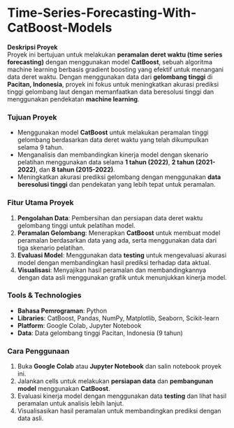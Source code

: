 # Time-Series-Forecasting-With-CatBoost-Models

**Deskripsi Proyek**  
Proyek ini bertujuan untuk melakukan **peramalan deret waktu (time series forecasting)** dengan menggunakan model **CatBoost**, sebuah algoritma machine learning berbasis gradient boosting yang efektif untuk menangani data deret waktu. Dengan menggunakan data dari **gelombang tinggi** di **Pacitan, Indonesia**, proyek ini fokus untuk meningkatkan akurasi prediksi tinggi gelombang laut dengan memanfaatkan data beresolusi tinggi dan menggunakan pendekatan **machine learning**.


### **Tujuan Proyek**
- Menggunakan model **CatBoost** untuk melakukan peramalan tinggi gelombang berdasarkan data deret waktu yang telah dikumpulkan selama 9 tahun.
- Menganalisis dan membandingkan kinerja model dengan skenario pelatihan menggunakan data selama **1 tahun (2022)**, **2 tahun (2021-2022)**, dan **8 tahun (2015-2022)**.
- Meningkatkan akurasi prediksi gelombang dengan menggunakan **data beresolusi tinggi** dan pendekatan yang lebih tepat untuk peramalan.


### **Fitur Utama Proyek**
1. **Pengolahan Data**: Pembersihan dan persiapan data deret waktu gelombang tinggi untuk pelatihan model.
2. **Peramalan Gelombang**: Menerapkan **CatBoost** untuk membuat model peramalan berdasarkan data yang ada, serta menggunakan data dari tiga skenario pelatihan.
3. **Evaluasi Model**: Menggunakan data **testing** untuk mengevaluasi akurasi model dengan membandingkan hasil prediksi terhadap data aktual.
4. **Visualisasi**: Menyajikan hasil peramalan dan membandingkannya dengan data asli menggunakan grafik untuk menunjukkan kinerja model.


### **Tools & Technologies**
- **Bahasa Pemrograman**: Python
- **Libraries**: CatBoost, Pandas, NumPy, Matplotlib, Seaborn, Scikit-learn
- **Platform**: Google Colab, Jupyter Notebook
- **Data**: Data gelombang tinggi Pacitan, Indonesia (9 tahun)


### **Cara Penggunaan**
1. Buka **Google Colab** atau **Jupyter Notebook** dan salin notebook proyek ini.
2. Jalankan cells untuk melakukan **persiapan data** dan **pembangunan model** menggunakan **CatBoost**.
3. Evaluasi kinerja model dengan menggunakan data **testing** dan lihat hasil peramalan untuk analisis lebih lanjut.
4. Visualisasikan hasil peramalan untuk membandingkan prediksi dengan data asli.
